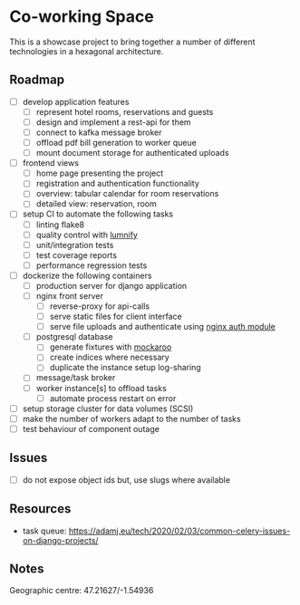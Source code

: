 # Co-working Space

This is a showcase project to bring together a number of different technologies in a hexagonal architecture.

## Roadmap

- [ ] develop application features
  - [ ] represent hotel rooms, reservations and guests
  - [ ] design and implement a rest-api for them
  - [ ] connect to kafka message broker
  - [ ] offload pdf bill generation to worker queue
  - [ ] mount document storage for authenticated uploads
- [ ] frontend views
  - [ ] home page presenting the project
  - [ ] registration and authentication functionality
  - [ ] overview: tabular calendar for room reservations
  - [ ] detailed view: reservation, room
- [ ] setup CI to automate the following tasks
  - [ ] linting flake8
  - [ ] quality control with [lumnify](https://lumnify.com/)
  - [ ] unit/integration tests
  - [ ] test coverage reports
  - [ ] performance regression tests
- [ ] dockerize the following containers
  - [ ] production server for django application
  - [ ] nginx front server
    - [ ] reverse-proxy for api-calls
    - [ ] serve static files for client interface
    - [ ] serve file uploads and authenticate using [nginx auth module](http://nginx.org/en/docs/http/ngx_http_auth_request_module.html)
  - [ ] postgresql database
    - [ ] generate fixtures with [mockaroo](https://mockaroo.com/)
    - [ ] create indices where necessary
    - [ ] duplicate the instance setup log-sharing
  - [ ] message/task broker
  - [ ] worker instance[s] to offload tasks
    - [ ] automate process restart on error
- [ ] setup storage cluster for data volumes (SCSI)
- [ ] make the number of workers adapt to the number of tasks
- [ ] test behaviour of component outage

## Issues

- [ ] do not expose object ids but, use slugs where available

## Resources
- task queue: https://adamj.eu/tech/2020/02/03/common-celery-issues-on-django-projects/

## Notes
Geographic centre: 47.21627/-1.54936
